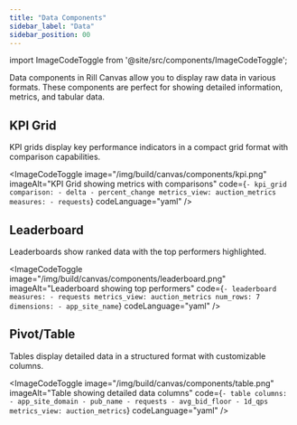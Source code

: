 ```yaml
---
title: "Data Components"
sidebar_label: "Data"
sidebar_position: 00
---
```


import ImageCodeToggle from '@site/src/components/ImageCodeToggle';

Data components in Rill Canvas allow you to display raw data in various formats. These components are perfect for showing detailed information, metrics, and tabular data.

## KPI Grid

KPI grids display key performance indicators in a compact grid format with comparison capabilities.

<ImageCodeToggle
  image="/img/build/canvas/components/kpi.png"
  imageAlt="KPI Grid showing metrics with comparisons"
  code={`- kpi_grid
    comparison:
      - delta
      - percent_change
    metrics_view: auction_metrics
    measures:
      - requests`}
  codeLanguage="yaml"
/>

## Leaderboard

Leaderboards show ranked data with the top performers highlighted.

<ImageCodeToggle
  image="/img/build/canvas/components/leaderboard.png"
  imageAlt="Leaderboard showing top performers"
  code={`- leaderboard
    measures:
      - requests
    metrics_view: auction_metrics
    num_rows: 7
    dimensions:
      - app_site_name`}
  codeLanguage="yaml"
/>

## Pivot/Table

Tables display detailed data in a structured format with customizable columns.

<ImageCodeToggle
  image="/img/build/canvas/components/table.png"
  imageAlt="Table showing detailed data columns"
  code={`- table
    columns:
      - app_site_domain
      - pub_name
      - requests
      - avg_bid_floor
      - 1d_qps
    metrics_view: auction_metrics`}
  codeLanguage="yaml"
/>